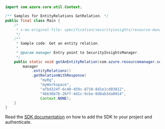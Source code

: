 ```java
import com.azure.core.util.Context;

/** Samples for EntityRelations GetRelation. */
public final class Main {
    /*
     * x-ms-original-file: specification/securityinsights/resource-manager/Microsoft.SecurityInsights/preview/2021-09-01-preview/examples/entities/relations/GetEntityRelationByName.json
     */
    /**
     * Sample code: Get an entity relation.
     *
     * @param manager Entry point to SecurityInsightsManager.
     */
    public static void getAnEntityRelation(com.azure.resourcemanager.securityinsights.SecurityInsightsManager manager) {
        manager
            .entityRelations()
            .getRelationWithResponse(
                "myRg",
                "myWorkspace",
                "afbd324f-6c48-459c-8710-8d1e1cd03812",
                "4bb36b7b-26ff-4d1c-9cbe-0d8ab3da0014",
                Context.NONE);
    }
}
```

Read the [SDK documentation](https://github.com/Azure/azure-sdk-for-java/blob/azure-resourcemanager-securityinsights_1.0.0-beta.1/sdk/securityinsights/azure-resourcemanager-securityinsights/README.md) on how to add the SDK to your project and authenticate.
